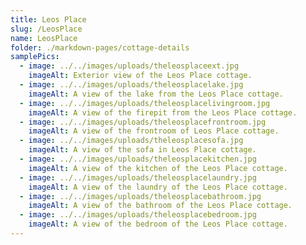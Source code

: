 ```yaml
---
title: Leos Place
slug: /LeosPlace
name: LeosPlace
folder: ./markdown-pages/cottage-details
samplePics:
  - image: ../../images/uploads/theleosplaceext.jpg
    imageAlt: Exterior view of the Leos Place cottage.
  - image: ../../images/uploads/theleosplacelake.jpg
    imageAlt: A view of the lake from the Leos Place cottage.
  - image: ../../images/uploads/theleosplacelivingroom.jpg
    imageAlt: A view of the firepit from the Leos Place cottage.
  - image: ../../images/uploads/theleosplacefrontroom.jpg
    imageAlt: A view of the frontroom of Leos Place cottage.
  - image: ../../images/uploads/theleosplacesofa.jpg
    imageAlt: A view of the sofa in Leos Place cottage.
  - image: ../../images/uploads/theleosplacekitchen.jpg
    imageAlt: A view of the kitchen of the Leos Place cottage.
  - image: ../../images/uploads/theleosplacelaundry.jpg
    imageAlt: A view of the laundry of the Leos Place cottage.
  - image: ../../images/uploads/theleosplacebathroom.jpg
    imageAlt: A view of the bathroom of the Leos Place cottage.
  - image: ../../images/uploads/theleosplacebedroom.jpg
    imageAlt: A view of the bedroom of the Leos Place cottage.
---
```

